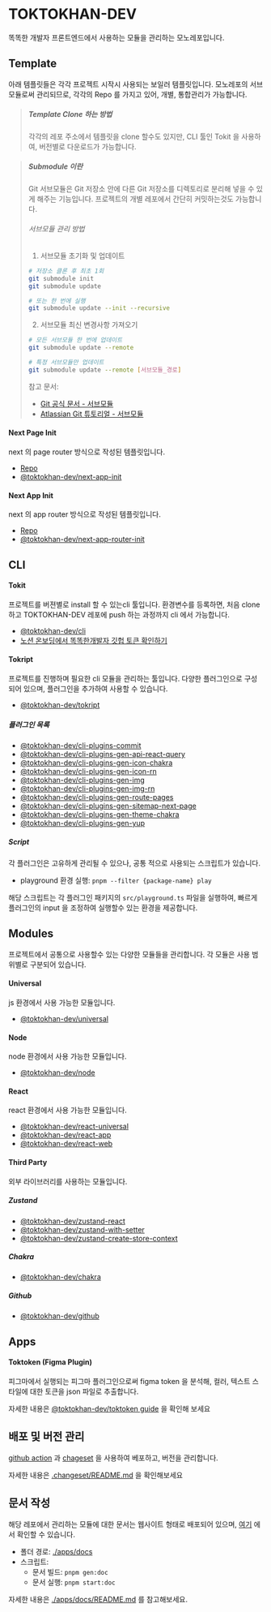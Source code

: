 # TOKTOKHAN-DEV

똑똑한 개발자 프론트엔드에서 사용하는 모듈을 관리하는 모노레포입니다.

## Template

아래 템플릿들은 각각 프로젝트 시작시 사용되는 보일러 템플릿입니다.
모노레포의 서브모듈로써 관리되므로, 각각의 Repo 를 가지고 있어, 개별, 통합관리가 가능합니다.

> ##### Template Clone 하는 방법
>
> 각각의 레포 주소에서 템플릿을 clone 할수도 있지만, CLI 툴인 Tokit 을 사용하여, 버전별로 다운로드가 가능합니다.

> ##### Submodule 이란
>
> Git 서브모듈은 Git 저장소 안에 다른 Git 저장소를 디렉토리로 분리해 넣을 수 있게 해주는 기능입니다.
> 프로젝트의 개별 레포에서 간단히 커밋하는것도 가능합니다.
>
> ###### 서브모듈 관리 방법
>
> 1. 서브모듈 초기화 및 업데이트
>
> ```bash
> # 저장소 클론 후 최초 1회
> git submodule init
> git submodule update
>
> # 또는 한 번에 실행
> git submodule update --init --recursive
> ```
>
> 2. 서브모듈 최신 변경사항 가져오기
>
> ```bash
> # 모든 서브모듈 한 번에 업데이트
> git submodule update --remote
>
> # 특정 서브모듈만 업데이트
> git submodule update --remote [서브모듈_경로]
> ```
>
> 참고 문서:
>
> - [Git 공식 문서 - 서브모듈](https://git-scm.com/book/ko/v2/Git-도구-서브모듈)
> - [Atlassian Git 튜토리얼 - 서브모듈](https://www.atlassian.com/git/tutorials/git-submodule)

#### Next Page Init

next 의 page router 방식으로 작성된 템플릿입니다.

- [Repo](https://github.com/TOKTOKHAN-DEV/next-page-init)
- [@toktokhan-dev/next-app-init](./templates/next-app-init/README.md)

#### Next App Init

next 의 app router 방식으로 작성된 템플릿입니다.

- [Repo](https://github.com/TOKTOKHAN-DEV/next-app-init)
- [@toktokhan-dev/next-app-router-init](./templates/next-app-init/README.md)

## CLI

#### Tokit

프로젝트를 버젼별로 install 할 수 있는cli 툴입니다.
환경변수를 등록하면, 처음 clone 하고 TOKTOKHAN-DEV 레포에 push 하는 과정까지 cli 에서 가능합니다.

- [@toktokhan-dev/cli](./packages/tokit/README.md)
- [노션 온보딩에서 똑똑한개발자 깃헙 토큰 확인하기](https://www.notion.so/toktokhan/Tokit-Next-Page-Router-push-dd86c3dc19e54cc0bb1be7c055e0d23b?pvs=4)

#### Tokript

프로젝트를 진행하며 필요한 cli 모듈을 관리하는 툴입니다.
다양한 플러그인으로 구성되어 있으며, 플러그인을 추가하여 사용할 수 있습니다.

- [@toktokhan-dev/tokript](./packages/cli/README.md)

##### 플러그인 목록

- [@toktokhan-dev/cli-plugins-commit](./packages/cli-plugins/commit/README.md)
- [@toktokhan-dev/cli-plugins-gen-api-react-query](./packages/cli-plugins/gen-api-react-query/README.md)
- [@toktokhan-dev/cli-plugins-gen-icon-chakra](./packages/cli-plugins/gen-icon-chakra/README.md)
- [@toktokhan-dev/cli-plugins-gen-icon-rn](./packages/cli-plugins/gen-icon-rn/README.md)
- [@toktokhan-dev/cli-plugins-gen-img](./packages/cli-plugins/gen-img/README.md)
- [@toktokhan-dev/cli-plugins-gen-img-rn](./packages/cli-plugins/gen-img-rn/README.md)
- [@toktokhan-dev/cli-plugins-gen-route-pages](./packages/cli-plugins/gen-route-pages/README.md)
- [@toktokhan-dev/cli-plugins-gen-sitemap-next-page](./packages/cli-plugins/gen-sitemap-next-page/README.md)
- [@toktokhan-dev/cli-plugins-gen-theme-chakra](./packages/cli-plugins/gen-theme-chakra/README.md)
- [@toktokhan-dev/cli-plugins-gen-yup](./packages/cli-plugins/gen-yup/README.md)

##### Script

각 플러그인은 고유하게 관리될 수 있으나, 공통 적으로 사용되는 스크립트가 있습니다.

- playground 환경 실행: `pnpm --filter {package-name} play`

해당 스크립트는 각 플러그인 패키지의 `src/playground.ts` 파일을 실행하여, 빠르게 플러그인의 input 을 조정하여 실행할수 있는 환경을 제공합니다.

## Modules

프로젝트에서 공통으로 사용할수 있는 다양한 모듈들을 관리합니다. 각 모듈은 사용 범위별로 구분되어 있습니다.

#### Universal

js 환경에서 사용 가능한 모듈입니다.

- [@toktokhan-dev/universal](./packages/universal/README.md)

#### Node

node 환경에서 사용 가능한 모듈입니다.

- [@toktokhan-dev/node](./packages/node/README.md)

#### React

react 환경에서 사용 가능한 모듈입니다.

- [@toktokhan-dev/react-universal](./packages/react/universal/README.md)
- [@toktokhan-dev/react-app](./packages/react/app/README.md)
- [@toktokhan-dev/react-web](./packages/react/web/README.md)

#### Third Party

외부 라이브러리를 사용하는 모듈입니다.

##### Zustand

- [@toktokhan-dev/zustand-react](./packages/zustand/react/README.md)
- [@toktokhan-dev/zustand-with-setter](./packages/zustand/with-setter/README.md)
- [@toktokhan-dev/zustand-create-store-context](./packages/zustand/create-store-context/README.md)

##### Chakra

- [@toktokhan-dev/chakra](./packages/chakra/README.md)

##### Github

- [@toktokhan-dev/github](./packages/github/README.md)

## Apps

#### Toktoken (Figma Plugin)

피그마에서 실행되는 피그마 플러그인으로써 figma token 을 분석해, 컬러, 텍스트 스타일에 대한 토큰을 json 파일로 추출합니다.

자세한 내용은 [@toktokhan-dev/toktoken guide](./apps/toktoken/guide.md) 을 확인해 보세요

## 배포 및 버전 관리

[github action](.github/workflows/release.yml) 과 [chageset](https://github.com/changesets/changesets) 을 사용하여 베포하고, 버전을 관리합니다.

자세한 내용은 [.changeset/README.md](./.changeset/README.md) 을 확인해보세요

## 문서 작성

해당 레포에서 관리하는 모듈에 대한 문서는 웹사이트 형태로 배포되어 있으며, [여기](https://toktokhan-dev-docs.vercel.app/) 에서 확인할 수 있습니다.

- 폴더 경로: [./apps/docs](./apps/docs)
- 스크립트:
  - 문서 빌드: `pnpm gen:doc`
  - 문서 실행: `pnpm start:doc`

자세한 내용은 [./apps/docs/README.md](./apps/docs/README.md) 를 참고해보세요.
